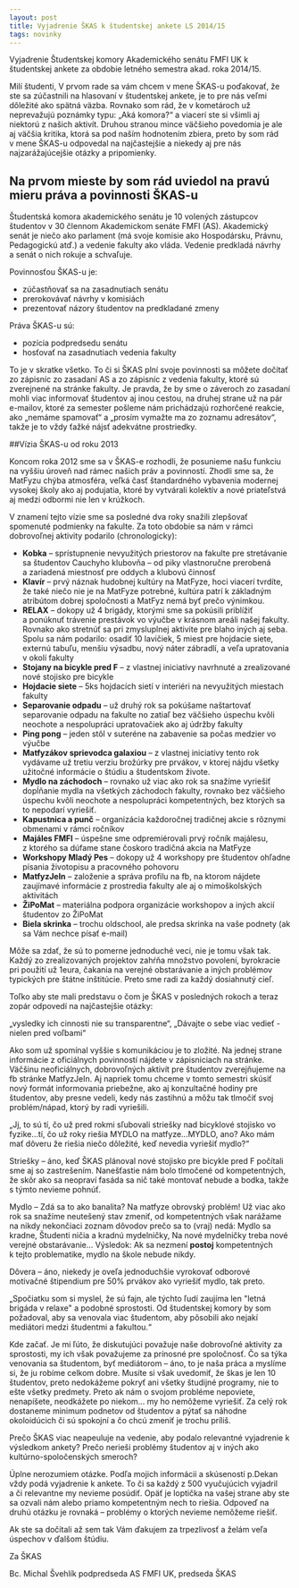 ```yaml
---
layout: post
title: Vyjadrenie ŠKAS k študentskej ankete LS 2014/15
tags: novinky
---
```


Vyjadrenie Študentskej komory Akademického senátu FMFI UK k študentskej ankete za obdobie letného semestra akad. roka 2014/15.

Milí študenti,
V prvom rade sa vám chcem v mene ŠKAS-u poďakovať, že ste sa zúčastnili na hlasovaní v študentskej ankete, je to pre nás veľmi dôležité ako spätná väzba. Rovnako som rád, že v kometároch už neprevažujú poznámky typu: „Aká komora?“ a viacerí ste si všimli aj niektorú z našich aktivít. Druhou stranou mince väčšieho povedomia je ale aj väčšia kritika, ktorá sa pod naším hodnotením zbiera, preto by som rád v mene ŠKAS-u odpovedal na najčastejšie a niekedy aj pre nás najzarážajúcejšie otázky a pripomienky.

## Na prvom mieste by som rád uviedol na pravú mieru práva a povinnosti ŠKAS-u

Študentská komora akademického senátu je 10 volených zástupcov študentov v 30 člennom Akademickom senáte FMFI (AS). Akademický senát je niečo ako parlament (má svoje komisie ako Hospodársku, Právnu, Pedagogickú atď.) a vedenie fakulty ako vláda. Vedenie predkladá návrhy a senát o nich rokuje a schvaľuje. 

Povinnosťou ŠKAS-u je:
* zúčastňovať sa na zasadnutiach senátu 
* prerokovávať návrhy v komisiách 
* prezentovať názory študentov na predkladané zmeny 

Práva ŠKAS-u sú:
* pozícia podpredsedu senátu
* hosťovať na zasadnutiach vedenia fakulty

To je v skratke všetko. To či si ŠKAS plní svoje povinnosti sa môžete dočítať zo zápisníc zo zasadaní AS a zo zápisníc z vedenia fakulty, ktoré sú zverejnené na stránke fakulty. Je pravda, že by sme o záveroch zo zasadaní mohli viac informovať študentov aj inou cestou, na druhej strane už na pár e-mailov, ktoré za semester pošleme nám prichádzajú rozhorčené reakcie, ako „nemáme spamovať“ a  „prosím vymažte ma zo zoznamu adresátov“, takže je to vždy ťažké nájsť adekvátne prostriedky.

##Vízia ŠKAS-u od roku 2013

Koncom roka 2012 sme sa v ŠKAS-e rozhodli, že posunieme našu funkciu na vyššiu úroveň nad rámec našich práv a povinností. Zhodli sme sa, že MatFyzu chýba atmosféra, veľká časť štandardného vybavenia modernej vysokej školy ako aj podujatia, ktoré by vytvárali kolektív a nové priateľstvá aj medzi odbormi nie len v krúžkoch.

V znamení tejto vízie sme sa posledné dva roky snažili zlepšovať spomenuté podmienky na fakulte. Za toto obdobie sa nám v rámci dobrovoľnej aktivity podarilo (chronologicky):
* **Kobka** – sprístupnenie nevyužitých priestorov na fakulte pre stretávanie sa študentov
Cauchyho klubovňa – od piky vlastnoručne prerobená a zariadená miestnosť pre oddych a klubovú činnosť
* **Klavír** – prvý náznak hudobnej kultúry na MatFyze, hoci viacerí tvrdíte, že také niečo nie je na MatFyze potrebné, kultúra patrí k základným atribútom dobrej spoločnosti a MatFyz nemá byť prečo výnimkou.
* **RELAX** – dokopy už 4 brigády, ktorými sme sa pokúsili priblížiť a ponúknuť trávenie prestávok vo výučbe v krásnom areáli našej fakulty. Rovnako ako stretnúť sa pri zmysluplnej aktivite pre blaho iných aj seba. Spolu sa nám podarilo:
osadiť 10 lavičiek, 5 miest pre hojdacie siete, externú tabuľu, menšiu výsadbu, nový náter zábradlí, a veľa upratovania v okolí fakulty
* **Stojany na bicykle pred F** – z vlastnej iniciatívy navrhnuté a zrealizované nové stojisko pre bicykle
* **Hojdacie siete** – 5ks hojdacích sietí v interiéri na nevyužitých miestach fakulty
* **Separovanie odpadu** – už druhý rok sa pokúšame naštartovať separovanie odpadu na fakulte no zatiaľ bez väčšieho úspechu kvôli neochote a nespolupráci upratovačiek ako aj údržby fakulty
* **Ping pong** – jeden stôl v suteréne na zabavenie sa počas medzier vo výučbe
* **Matfyzákov sprievodca galaxiou** – z vlastnej iniciatívy tento rok vydávame už tretiu verziu brožúrky pre prvákov, v ktorej nájdu všetky užitočné informácie o štúdiu a študentskom živote.
* **Mydlo na záchodoch** – rovnako už viac ako rok sa snažíme vyriešiť dopĺňanie mydla na všetkých záchodoch fakulty, rovnako bez väčšieho úspechu kvôli neochote a nespolupráci kompetentných, bez ktorých sa to nepodarí vyriešiť.
* **Kapustnica a punč** – organizácia každoročnej tradičnej akcie s rôznymi obmenami v rámci ročníkov
* **Majáles FMFI** – úspešne sme odpremiérovali prvý ročník majálesu, z ktorého sa dúfame stane čoskoro tradičná akcia na MatFyze
* **Workshopy Mladý Pes** – dokopy už 4 workshopy pre študentov ohľadne písania životopisu a pracovného pohovoru
* **MatfyzJeIn** – založenie a správa profilu na fb, na ktorom nájdete zaujímavé informácie z prostredia fakulty ale aj o mimoškolských aktivitách
* **ŽiPoMat** – materiálna podpora organizácie workshopov a iných akcií študentov zo ŽiPoMat
* **Biela skrinka** – trochu oldschool, ale predsa skrinka na vaše podnety (ak sa Vám nechce písať e-mail)

Môže sa zdať, že sú to pomerne jednoduché veci, nie je tomu však tak. Každý zo zrealizovaných projektov zahŕňa množstvo povolení, byrokracie pri použití už 1eura, čakania na verejné obstarávanie a iných problémov typických pre štátne inštitúcie. Preto sme radi za každý dosiahnutý cieľ.

Toľko aby ste mali predstavu o čom je ŠKAS v posledných rokoch a teraz zopár odpovedí na najčastejšie otázky:

„vysledky ich cinnosti nie su transparentne“, „Dávajte o sebe viac vedieť - nielen pred voľbami“

Ako som už spomínal vyššie s komunikáciou je to zložité. Na jednej strane informácie z oficiálnych povinností nájdete v zápisniciach na stránke. Väčšinu neoficiálnych, dobrovoľných aktivít pre študentov zverejňujeme na fb stránke MatfyzJeIn. Aj napriek tomu chceme v tomto semestri skúsiť nový formát informovania priebežne, ako aj konzultačné hodiny pre študentov, aby presne vedeli, kedy nás zastihnú a môžu tak tlmočiť svoj problém/nápad, ktorý by radi vyriešili.

 „Jj, to sú tí, čo už pred rokmi sľubovali striešky nad bicyklové stojisko vo fyzike...tí, čo už roky riešia MYDLO na matfyze...MYDLO, ano? Ako mám mať dôveru že riešia niečo dôležité, keď nevedia vyriešiť mydlo?“
 
Striešky – áno, keď ŠKAS plánoval nové stojisko pre bicykle pred F počítali sme aj so zastrešením. Nanešťastie nám bolo tlmočené od kompetentných, že skôr ako sa neopraví fasáda sa nič také montovať nebude a bodka, takže s týmto nevieme pohnúť.

Mydlo – Zdá sa to ako banalita? Na matfyze obrovský problém! Už viac ako rok sa snažíme neutešený stav zmeniť, od kompetentných však narážame na nikdy nekončiaci zoznam dôvodov prečo sa to (vraj) nedá: Mydlo sa kradne, Študenti ničia a kradnú mydelničky, Na nové mydelničky treba nové verejné obstarávanie... Výsledok: Ak sa nezmení **postoj** kompetentných k tejto problematike, mydlo na škole nebude nikdy.

Dôvera – áno, niekedy je oveľa jednoduchšie vyrokovať odborové motivačné štipendium pre 50% prvákov ako vyriešiť mydlo, tak preto.

„Spočiatku som si myslel, že sú fajn, ale týchto ľudí zaujíma len "letná brigáda v relaxe" a podobné sprostosti. Od študentskej komory by som požadoval, aby sa venovala viac študentom, aby pôsobili ako nejakí mediátori medzi študentmi a fakultou.“

Kde začať. Je mi ľúto, že diskutujúci považuje naše dobrovoľné aktivity za sprostosti, my ich však považujeme za prínosné pre spoločnosť. Čo sa týka venovania sa študentom, byť mediátorom – áno, to je naša práca a myslíme si, že ju robíme celkom dobre. Musíte si však uvedomiť, že škas je len 10 študentov, preto nedokážeme pokryť ani všetky študijné programy, nie to ešte všetky predmety. Preto ak nám o svojom probléme nepoviete, nenapíšete, neodkážete po niekom... my ho nemôžeme vyriešiť. Za celý rok dostaneme minimum podnetov od študentov a pýtať sa náhodne okoloidúcich či sú spokojní a čo chcú zmeniť je trochu príliš.

Prečo ŠKAS viac neapeuluje na vedenie, aby podalo relevantné vyjadrenie k výsledkom ankety? Prečo nerieši problémy študentov aj v iných ako kultúrno-spoločenských smeroch?

Úplne nerozumiem otázke. Podľa mojich informácii  a skúseností p.Dekan vždy podá vyjadrenie k ankete. To či sa každý z 500 vyučujúcich vyjadril a či relevantne my nevieme posúdiť. Opäť je loptička na vašej strane aby ste sa ozvali nám alebo priamo kompetentným nech to riešia. Odpoveď na druhú otázku je rovnaká – problémy o ktorých nevieme nemôžeme riešiť.

Ak ste sa dočítali až sem tak Vám ďakujem za trpezlivosť a želám veľa úspechov v ďalšom štúdiu.

Za ŠKAS

Bc. Michal Švehlík
podpredseda AS FMFI UK, predseda ŠKAS

